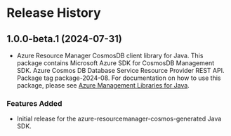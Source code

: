 # Release History

## 1.0.0-beta.1 (2024-07-31)

- Azure Resource Manager CosmosDB client library for Java. This package contains Microsoft Azure SDK for CosmosDB Management SDK. Azure Cosmos DB Database Service Resource Provider REST API. Package tag package-2024-08. For documentation on how to use this package, please see [Azure Management Libraries for Java](https://aka.ms/azsdk/java/mgmt).
### Features Added

- Initial release for the azure-resourcemanager-cosmos-generated Java SDK.
